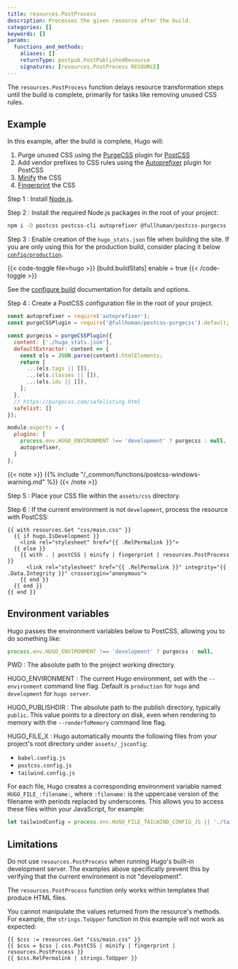 ```yaml
---
title: resources.PostProcess
description: Processes the given resource after the build.
categories: []
keywords: []
params:
  functions_and_methods:
    aliases: []
    returnType: postpub.PostPublishedResource
    signatures: [resources.PostProcess RESOURCE]
---
```


The `resources.PostProcess` function delays resource transformation steps until the build is complete, primarily for tasks like removing unused CSS rules.

## Example

In this example, after the build is complete, Hugo will:

1. Purge unused CSS using the [PurgeCSS] plugin for [PostCSS]
2. Add vendor prefixes to CSS rules using the [Autoprefixer] plugin for PostCSS
3. [Minify] the CSS
4. [Fingerprint] the CSS

[autoprefixer]: https://github.com/postcss/autoprefixer
[fingerprint]: /functions/resources/fingerprint/
[minify]: /functions/resources/minify/
[postcss]: /functions/css/postcss/
[purgecss]: https://purgecss.com/plugins/postcss.html

Step 1
: Install [Node.js].

[node.js]: https://nodejs.org/en/download

Step 2
: Install the required Node.js packages in the root of your project:

```sh
npm i -D postcss postcss-cli autoprefixer @fullhuman/postcss-purgecss
```

Step 3
: Enable creation of the `hugo_stats.json` file when building the site. If you are only using this for the production build, consider placing it below [`config/production`].

[`config/production`]: /configuration/introduction/#configuration-directory

{{< code-toggle file=hugo >}}
[build.buildStats]
enable = true
{{< /code-toggle >}}

See the [configure build] documentation for details and options.

[configure build]: /configuration/build/

Step 4
: Create a PostCSS configuration file in the root of your project.

```js {file="postcss.config.js" copy=true}
const autoprefixer = require('autoprefixer');
const purgeCSSPlugin = require('@fullhuman/postcss-purgecss').default;

const purgecss = purgeCSSPlugin({
  content: ['./hugo_stats.json'],
  defaultExtractor: content => {
    const els = JSON.parse(content).htmlElements;
    return [
      ...(els.tags || []),
      ...(els.classes || []),
      ...(els.ids || []),
    ];
  },
  // https://purgecss.com/safelisting.html
  safelist: []
});

module.exports = {
  plugins: [
    process.env.HUGO_ENVIRONMENT !== 'development' ? purgecss : null,
    autoprefixer,
  ]
};
```

{{< note >}}
{{% include "/_common/functions/postcss-windows-warning.md" %}}
{{< /note >}}

Step 5
: Place your CSS file within the `assets/css` directory.

Step 6
: If the current environment is not `development`, process the resource with PostCSS:

```go-html-template
{{ with resources.Get "css/main.css" }}
  {{ if hugo.IsDevelopment }}
    <link rel="stylesheet" href="{{ .RelPermalink }}">
  {{ else }}
    {{ with . | postCSS | minify | fingerprint | resources.PostProcess }}
      <link rel="stylesheet" href="{{ .RelPermalink }}" integrity="{{ .Data.Integrity }}" crossorigin="anonymous">
    {{ end }}
  {{ end }}
{{ end }}
```

## Environment variables

Hugo passes the environment variables below to PostCSS, allowing you to do something like:

```js
process.env.HUGO_ENVIRONMENT !== 'development' ? purgecss : null,
```

PWD
: The absolute path to the project working directory.

HUGO_ENVIRONMENT
: The current Hugo environment, set with the `--environment` command line flag.
Default is `production` for `hugo` and `development` for `hugo server`.

HUGO_PUBLISHDIR
: The absolute path to the publish directory, typically `public`. This value points to a directory on disk, even when rendering to memory with the `--renderToMemory` command line flag.

HUGO_FILE_X
: Hugo automatically mounts the following files from your project's root directory under `assets/_jsconfig`:

- `babel.config.js`
- `postcss.config.js`
- `tailwind.config.js`

For each file, Hugo creates a corresponding environment variable named `HUGO_FILE_:filename:`, where `:filename:` is the uppercase version of the filename with periods replaced by underscores. This allows you to access these files within your JavaScript, for example:

```js
let tailwindConfig = process.env.HUGO_FILE_TAILWIND_CONFIG_JS || './tailwind.config.js';
```

## Limitations

Do not use `resources.PostProcess` when running Hugo's built-in development server. The examples above specifically prevent this by verifying that the current environment is not "development".

The `resources.PostProcess` function only works within templates that produce HTML files.

You cannot manipulate the values returned from the resource's methods. For example, the `strings.ToUpper` function in this example will not work as expected:

```go-html-template
{{ $css := resources.Get "css/main.css" }}
{{ $css = $css | css.PostCSS | minify | fingerprint | resources.PostProcess }}
{{ $css.RelPermalink | strings.ToUpper }}
```

